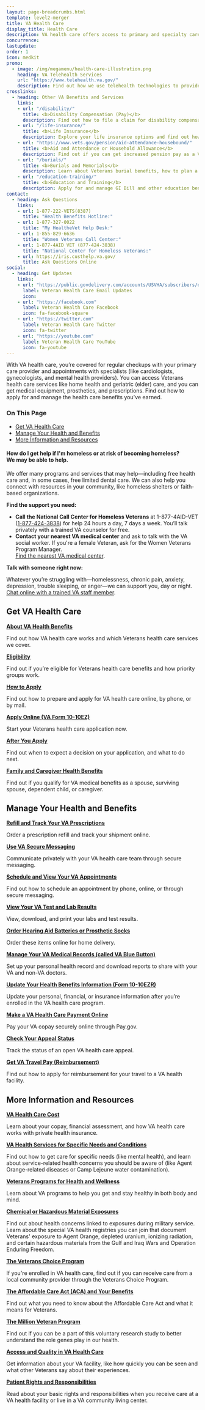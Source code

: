 ```yaml
---
layout: page-breadcrumbs.html
template: level2-merger
title: VA Health Care
display_title: Health Care
description: VA health care offers access to primary and specialty care, including home health, geriatric (elder), women's health, and mental health care. Find out how to apply for and manage the Veterans health care benefits you've earned.
concurrence:
lastupdate:
order: 1
icon: medkit
promo:
  - image: /img/megamenu/health-care-illustration.png
    heading: VA Telehealth Services
    url: "https://www.telehealth.va.gov/"
    description: Find out how we use telehealth technologies to provide specialty care and health monitoring to Veterans at their local VA clinic or in their own home.
crosslinks:
  - heading: Other VA Benefits and Services
    links:
    - url: "/disability/"
      title: <b>Disability Compensation (Pay)</b>
      description: Find out how to file a claim for disability compensation and manage your disability benefits.
    - url: "/life-insurance/"
      title: <b>Life Insurance</b>
      description: Explore your life insurance options and find out how to apply as a Servicemember, Veteran, or family member.
    - url: "https://www.vets.gov/pension/aid-attendance-housebound/"
      title: <b>Aid and Attendance or Household Allowance</b>
      description: Find out if you can get increased pension pay as a Veteran or surviving spouse who has disabilities.
    - url: "/burials/"
      title: <b>Burials and Memorials</b>
      description: Learn about Veterans burial benefits, how to plan a burial service, and how to get compensation as a survivor.
    - url: "/education-training/"
      title: <b>Education and Training</b>
      description: Apply for and manage GI Bill and other education benefits to help pay for college and training programs.
contact:
  - heading: Ask Questions
    links:
    - url: 1-877-222-VETS(8387)
      title: "Health Benefits Hotline:"
    - url: 1-877-327-0022
      title: "My HealtheVet Help Desk:"
    - url: 1-855-829-6636
      title: "Women Veterans Call Center:"
    - url: 1-877-4AID VET (877-424-3838)
      title: "National Center for Homeless Veterans:"
    - url: https://iris.custhelp.va.gov/
      title: Ask Questions Online
social:
  - heading: Get Updates
    links:
    - url: "https://public.govdelivery.com/accounts/USVHA/subscribers/qualify?category_id=USVHA_C4&email=dwdw%40gmail.com&commit.x=36&commit.y=11"
      label: Veteran Health Care Email Updates
      icon:
    - url: "https://facebook.com"
      label: Veteran Health Care Facebook
      icon: fa-facebook-square
    - url: "https://twitter.com"
      label: Veteran Health Care Twitter
      icon: fa-twitter
    - url: "https://youtube.com"
      label: Veteran Health Care YouTube
      icon: fa-youtube
---
```


<p class="va-introtext">
With VA health care, you’re covered for regular checkups with your primary care provider and appointments with specialists (like cardiologists, gynecologists, and mental health providers). You can access Veterans health care services like home health and geriatric (elder) care, and you can get medical equipment, prosthetics, and prescriptions. Find out how to apply for and manage the health care benefits you've earned.
</p>

<h3>On This Page</h3>

<ul>
  <li><a href="#get">Get VA Health Care</a></li>
  <li><a href="#manage">Manage Your Health and Benefits</a></li>
  <li><a href="#more">More Information and Resources</a></li>
</ul>

<div class="usa-alert usa-alert-warning">
  <div class="usa-alert-body">
    <h4 class="usa-alert-title">How do I get help if I'm homeless or at risk of becoming homeless?<br><a id="crisis-expander-link">We may be able to help</a>.</h4>
    <div id="crisis-expander-content" class="expander-content expander-content-closed">
      <div class="expander-content-inner usa-alert-text">

We offer many programs and services that may help—including free health care and, in some cases, free limited dental care. We can also help you connect with resources in your community, like homeless shelters or faith-based organizations.
  
**Find the support you need:**

- **Call the National Call Center for Homeless Veterans** at 1-877-4AID-VET (<a href="tel:+18774243838">1-877-424-3838</a>) for help 24 hours a day, 7 days a week. You’ll talk privately with a trained VA counselor for free.
- **Contact your nearest VA medical center** and ask to talk with the VA social worker. If you're a female Veteran, ask for the Women Veterans Program Manager. <br>
[Find the nearest VA medical center](/facilities/).

**Talk with someone right now:**
 
Whatever you’re struggling with—homelessness, chronic pain, anxiety, depression, trouble sleeping, or anger—we can support you, day or night.<br>
[Chat online with a trained VA staff member](https://www.veteranscrisisline.net/ChatTermsOfService.aspx?account=Homeless%20Veterans%20Chat").

   </div>
  </div>
 </div>
</div>

<script type="text/javascript">
  // Toggle the expandable crisis info
  document.getElementById('crisis-expander-link')
    .addEventListener('click', function () {
      document.getElementById('crisis-expander-content').classList.toggle('expander-content-closed');
    });
</script>

<section class='usa-grid'>
  <div class="va-h-ruled--stars"></div>
</section>

<section id="get" class="merger-majorlinks">

  <h2>Get VA Health Care</h2>

  <div class="link">
    <a href="#"><b>About VA Health Benefits</b></a>
    <p>Find out how VA health care works and which Veterans health care services we cover.</p>
  </div>

  <div class="link">
    <a href="#"><b>Eligibility</b></a>
    <p>Find out if you’re eligible for Veterans health care benefits and how priority groups work.
  </div>

  <div class="link">
    <a href="#"><b>How to Apply</b></a>
    <p>Find out how to prepare and apply for VA health care online, by phone, or by mail.</p>
  </div>

  <div class="link">
    <a href="#"><b>Apply Online (VA Form 10-10EZ)</b></a>
    <p>Start your Veterans health care application now.</p>
  </div>

  <div class="link">
    <a href="#"><b>After You Apply</b></a>
    <p>Find out when to expect a decision on your application, and what to do next.</p>
  </div>

  <div class="link">
    <a href="#"><b>Family and Caregiver Health Benefits</b></a>
    <p>Find out if you qualify for VA medical benefits as a spouse, surviving spouse, dependent child, or caregiver.</p>
  </div>

</section>

<section class='usa-grid'>
  <div class="va-h-ruled--stars"></div>
</section>

<section id="manage" class="merger-majorlinks">

  <h2>Manage Your Health and Benefits</h2>

  <div class="https://www.myhealth.va.gov/mhv-portal-web/web/myhealthevet/managing-your-prescription-refills">
    <a href="#"><b>Refill and Track Your VA Prescriptions</b></a>
    <p>Order a prescription refill and track your shipment online.</p>
    </div>

  <div class="https://www.myhealth.va.gov/mhv-portal-web/web/myhealthevet/secure-messaging-spotlight">
    <a href="#"><b>Use VA Secure Messaging</b></a>
    <p>Communicate privately with your VA health care team through secure messaging.</p>
  </div>

  <div class="https://www.myhealth.va.gov/mhv-portal-web/web/myhealthevet/keeping-up-with-all-your-va-appointments">
    <a href="#"><b>Schedule and View Your VA Appointments</b></a>
    <p>Find out how to schedule an appointment by phone, online, or through secure messaging.</p>
  </div>

  <div class="https://www.myhealth.va.gov/mhv-portal-web/web/myhealthevet/labs-tests">
    <a href="#"><b>View Your VA Test and Lab Results</b></a>
    <p>View, download, and print your labs and test results.</p>
  </div>

  <div class="https://www.ebenefits.va.gov/ebenefits/about/feature?feature=hearing-aid-batteries-and-prosthetic-socks">
    <a href="#"><b>Order Hearing Aid Batteries or Prosthetic Socks</b></a>
    <p>Order these items online for home delivery.</p>
  </div>

  <div class="https://www.myhealth.va.gov/mhv-portal-web/web/myhealthevet/download-your-own-va-medical-records">
    <a href="#"><b>Manage Your VA Medical Records (called VA Blue Button)</b></a>
    <p>Set up your personal health record and download reports to share with your VA and non-VA doctors.</p>
  </div>

  <div class="https://www.va.gov/vaforms/medical/pdf/vha-10-10ezr-fill.pdf">
    <a href="#"><b>Update Your Health Benefits Information (Form 10-10EZR)</b></a>
    <p>Update your personal, financial, or insurance information after you’re enrolled in the VA health care program.</p>
  </div>

 <div class="https://www.pay.gov/public/form/start/25987221">
    <a href="#"><b>Make a VA Health Care Payment Online</b></a>
    <p>Pay your VA copay securely online through Pay.gov.</p>
  </div>

 <div class="https://www.ebenefits.va.gov/ebenefits/about/feature?feature=compensation-claim-appeal-status">
    <a href="#"><b>Check Your Appeal Status</b></a>
    <p>Track the status of an open VA health care appeal.</p>
  </div>

<div class="https://www.va.gov/HEALTHBENEFITS/vtp/Beneficiary_Travel.asp">
    <a href="#"><b>Get VA Travel Pay (Reimbursement)</b></a>
    <p>Find out how to apply for reimbursement for your travel to a VA health facility.</p>
  </div>

</section>

<section class='usa-grid'>
  <div class="va-h-ruled--stars"></div>
</section>

<section id="more" class="merger-majorlinks">

  <h2>More Information and Resources</h2>

  <div class="https://www.va.gov/healthbenefits/cost/index.asp/">
    <a href="#"><b>VA Health Care Cost</b></a>
    <p>Learn about your copay, financial assessment, and how VA health care works with private health insurance.</p>
  </div>

  <div class="https://www.vets.gov/health-care/health-conditions/">
    <a href="#"><b>VA Health Services for Specific Needs and Conditions</b></a>
    <p>Find out how to get care for specific needs (like mental health), and learn about service-related health concerns you should be aware of (like Agent Orange-related diseases or Camp Lejeune water contamination).</p>
  </div>

  <div class="https://www.va.gov/health/programs/index.asp">
    <a href="#"><b>Veterans Programs for Health and Wellness</b></a>
  <p>Learn about VA programs to help you get and stay healthy in both body and mind.</p>
  </div>

  <div class="https://www.vets.gov/health-care/health-conditions/exposure-to-hazardous-materials/">
    <a href="#"><b>Chemical or Hazardous Material Exposures</b></a>
    <p>Find out about health concerns linked to exposures during military service. Learn about the special VA health registries you can join that document Veterans' exposure to Agent Orange, depleted uranium, ionizing radiation, and certain hazardous materials from the Gulf and Iraq Wars and Operation Enduring Freedom.</p>
  </div>

<div class="https://www.va.gov/COMMUNITYCARE/programs/veterans/VCP/index.asp">
    <a href="#"><b>The Veterans Choice Program</b></a>
    <p>If you're enrolled in VA health care, find out if you can receive care from a local community provider through the Veterans Choice Program.</p>
  </div>

<div class="https://www.vets.gov/health-care/affordable-care-act/">
    <a href="#"><b>The Affordable Care Act (ACA) and Your Benefits</b></a>
    <p>Find out what you need to know about the Affordable Care Act and what it means for Veterans.
  </div>

  <div class="https://www.research.va.gov/mvp/">
    <a href="#"><b>The Million Veteran Program</b></a>
    <p>Find out if you can be a part of this voluntary research study to better understand the role genes play in our health.
  </div>

  <div class="https://www.accesstocare.va.gov/">
    <a href="#"><b>Access and Quality in VA Health Care</b></a>
    <p>Get information about your VA facility, like how quickly you can be seen and what other Veterans say about their experiences.</p>
  </div>

  <div class="https://www.va.gov/health/rights/patientrights.asp">
    <a href="#"><b>Patient Rights and Responsibilities</b></a>
    <p>Read about your basic rights and responsibilities when you receive care at a VA health facility or live in a VA community living center.</p>
  </div>


</section>
